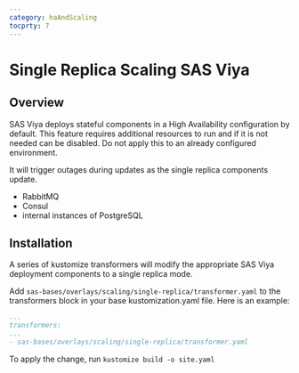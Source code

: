 ```yaml
---
category: haAndScaling
tocprty: 7
---
```


# Single Replica Scaling SAS Viya


## Overview

SAS Viya deploys stateful components in a High Availability configuration by
default. This feature requires additional resources to run and if it is not 
needed can be disabled. Do not apply this to an already configured environment.

It will trigger outages during updates as the single replica components update. 

- RabbitMQ
- Consul
- internal instances of PostgreSQL


## Installation


A series of kustomize transformers will modify the appropriate SAS Viya deployment 
components to a single replica mode.

Add `sas-bases/overlays/scaling/single-replica/transformer.yaml` to the
transformers block in your base kustomization.yaml file. Here is an example:

```yaml
...
transformers:
...
- sas-bases/overlays/scaling/single-replica/transformer.yaml
```

To apply the change, run `kustomize build -o site.yaml`

